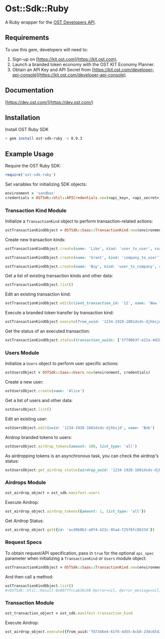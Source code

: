 # Ost::Sdk::Ruby

A Ruby wrapper for the [OST Developers API](https://dev.ost.com/).

## Requirements

To use this gem, developers will need to:
1. Sign-up on [https://kit.ost.com](https://kit.ost.com).
2. Launch a branded token economy with the OST KIT Economy Planner.
3. Obtain an API Key and API Secret from [https://kit.ost.com/developer-api-console](https://kit.ost.com/developer-api-console).

## Documentation

[https://dev.ost.com/](https://dev.ost.com/)

## Installation

Install OST Ruby SDK

```bash
> gem install ost-sdk-ruby -v 0.9.3
```

## Example Usage

Require the OST Ruby SDK:

```ruby
require('ost-sdk-ruby')
```

Set variables for initializing SDK objects:

```ruby
environment = 'sandbox'
credentials = OSTSdk::Util::APICredentials.new(<api_key>, <api_secret>)
```

### Transaction Kind Module 

Initialize a `TransactionKind` object to perform transaction-related actions:

```ruby
ostTransactionKindObject = OSTSdk::Saas::TransactionKind.new(environment, credentials)
```

Create new transaction kinds:

```ruby
ostTransactionKindObject.create(name: 'Like', kind: 'user_to_user', currency_type: 'usd', currency_value: '1.25', commission_percent: '12')
```

```ruby
ostTransactionKindObject.create(name: 'Grant', kind: 'company_to_user', currency_type: 'bt', currency_value: '12', commission_percent: '0')
```

```ruby
ostTransactionKindObject.create(name: 'Buy', kind: 'user_to_company', currency_type: 'bt', currency_value: '100', commission_percent: '0')
```

Get a list of existing transaction kinds and other data:

```ruby
ostTransactionKindObject.list()
```

Edit an existing transaction kind:

```ruby
ostTransactionKindObject.edit(client_transaction_id: '12', name: 'New Transaction Kind')
```

Execute a branded token transfer by transaction kind:

```ruby
ostTransactionKindObject.execute(from_uuid: '1234-1928-1081dsds-djhksjd', to_uuid: '1234-1928-1081-1223232', transaction_kind: 'Purchase')
```

Get the status of an executed transaction:
  
```ruby
ostTransactionKindObject.status(transaction_uuids: ['5f79063f-e22a-4d28-99d7-dd095f02c72e'])
```

### Users Module

Initialize a `Users` object to perform user specific actions:

```ruby
ostUsersObject = OSTSdk::Saas::Users.new(environment, credentials)
```

Create a new user:

```ruby
ostUsersObject.create(name: 'Alice')
```

Get a list of users and other data:

```ruby
ostUsersObject.list()
```

Edit an existing user:

```ruby
ostUsersObject.edit(uuid: '1234-1928-1081dsds-djhksjd', name: 'Bob')
```

Airdrop branded tokens to users:

```ruby
ostUsersObject.airdrop_tokens(amount: 100, list_type: 'all')
```

As airdropping tokens is an asynchronous task, you can check the airdrop's status:

```ruby
ostUsersObject.get_airdrop_status(airdrop_uuid: '1234-1928-1081dsds-djhksjd')
```

### Airdrops Module 

```ruby
ost_airdrop_object = ost_sdk.manifest.users
```

Execute Airdrop:

```ruby
ost_airdrop_object.airdrop_tokens({amount: 1, list_type: 'all'})
```

Get Airdrop Status:
```ruby
ost_airdrop_object.get({id: 'ecd9b0b2-a0f4-422c-95a4-f25f8fc88334'})
```

### Request Specs

To obtain request/API specification, pass in `true` for the optional `api_spec` parameter when initializing a `TransactionKind` or `Users` module object:

```ruby
ostTransactionKindObject = OSTSdk::Saas::TransactionKind.new(environment, credentials, true)
```

And then call a method:

```ruby
ostTransactionKindObject.list()
#<OSTSdk::Util::Result:0x007ffccab36c98 @error=nil, @error_message=nil, @error_data=nil, @error_display_text=nil, @error_display_heading=nil, @message=nil, @http_code=200, @data={:request_uri=>"https://sandboxapi.ost.com/transaction-types/list", :request_type=>"GET", :request_params=>"request_timestamp=<request_epoch_timestamp>&signature=<signature>&api_key=<api_key>"}>
```


### Transaction Module 

```ruby
ost_transaction_object = ost_sdk.manifest.transaction_kind
```

Execute Airdrop:

```ruby
ost_airdrop_object.execute({from_uuid:'f87346e4-61f6-4d55-8cb8-234c65437b01', to_uuid:'c07bd853-e893-4400-b7e8-c358cfa05d85', transaction_kind:'Upvote'})
```
